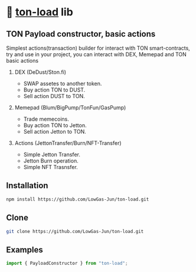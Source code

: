 # 💎 [ton-load](https://github.com/LowGas-Jun/ton-load) lib

## TON Payload constructor, basic actions
Simplest actions(transaction) builder for interact with TON smart-contracts, try and use in your project, you can interact with DEX, Memepad and TON basic actions

1. DEX (DeDust/Ston.fi)
    - SWAP assetes to another token.
    - Buy action TON to DUST.
    - Sell action DUST to TON.

2. Memepad (Blum/BigPump/TonFun/GasPump)
    - Trade memecoins.
    - Buy action TON to Jetton.
    - Sell action Jetton to TON.

3. Actions (JettonTransfer/Burn/NFT-Transfer)
    - Simple Jetton Transfer.
    - Jetton Burn operation.
    - Simple NFT Trasnsfer.

## Installation
```bash
npm install https://github.com/LowGas-Jun/ton-load.git
```

## Clone
```bash
git clone https://github.com/LowGas-Jun/ton-load.git
```

## Examples
```typescript
import { PayloadConstructor } from "ton-load";
```
